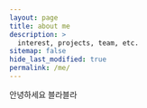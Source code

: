```yaml
---
layout: page
title: about me
description: >
  interest, projects, team, etc.
sitemap: false
hide_last_modified: true
permalink: /me/
---
```


안녕하세요 블라블라